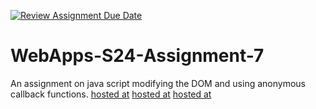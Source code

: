 [![Review Assignment Due Date](https://classroom.github.com/assets/deadline-readme-button-24ddc0f5d75046c5622901739e7c5dd533143b0c8e959d652212380cedb1ea36.svg)](https://classroom.github.com/a/cdqffI9o)
# WebApps-S24-Assignment-7
An assignment on java script modifying the DOM and using anonymous callback functions.
[hosted at]( https://44-563-web-apps-s24.github.io/44563-webapps-s24-assignment7-ViplavBilla/MONEY.HTML)
[hosted at](https://44-563-web-apps-s24.github.io/44563-webapps-s24-assignment7-ViplavBilla/precision.html)
[hosted at](https://44-563-web-apps-s24.github.io/44563-webapps-s24-assignment7-ViplavBilla/divlist.html)
